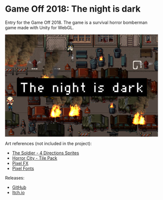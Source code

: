 # Game Off 2018: The night is dark

Entry for the Game Off 2018. The game is a survival horror bomberman game made with Unity for WebGL.

<p align="center"><img align="center" src="the_night_is_dark.jpg"></p>

Art references (not included in the project):
* [The Soldier - 4 Directions Sprites](https://assetstore.unity.com/packages/2d/characters/the-soldier-4-directions-sprites-94136)
* [Horror City - Tile Pack](https://vexedenigma.itch.io/horror-city-tile-pack)
* [Pixel FX](https://assetstore.unity.com/packages/vfx/particles/fire-explosions/pixel-fx-41545)
* [Pixel Fonts](https://assetstore.unity.com/packages/2d/fonts/pixel-fonts-113588)

Releases:
* [GitHub](https://adcimon.github.io/the-night-is-dark/)
* [Itch.io](https://adcimon.itch.io/the-night-is-dark)

